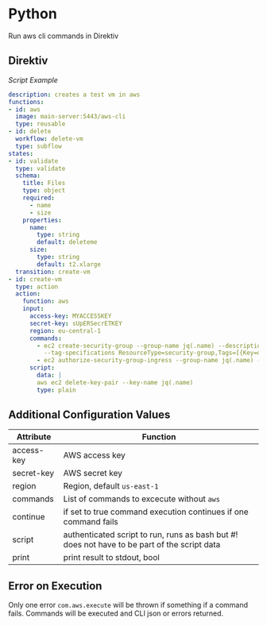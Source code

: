 # Python

Run aws cli commands in Direktiv

## Direktiv

*Script Example*
```yaml
description: creates a test vm in aws
functions:
- id: aws
  image: main-server:5443/aws-cli
  type: reusable
- id: delete
  workflow: delete-vm
  type: subflow
states:
- id: validate
  type: validate
  schema:
    title: Files
    type: object
    required:
      - name
      - size
    properties:
      name:
        type: string
        default: deleteme
      size:
        type: string
        default: t2.xlarge
  transition: create-vm
- id: create-vm 
  type: action
  action:
    function: aws
    input: 
      access-key: MYACCESSKEY
      secret-key: sUpERSecrETKEY
      region: eu-central-1
      commands: 
        - ec2 create-security-group --group-name jq(.name) --description jq(.name)
          --tag-specifications ResourceType=security-group,Tags=[{Key=direktiv,Value=build},{Key=name,Value=jq(.name)}]
        - ec2 authorize-security-group-ingress --group-name jq(.name) --cidr 0.0.0.0/0 --protocol tcp --port 443
      script:
        data: |
        aws ec2 delete-key-pair --key-name jq(.name)
        type: plain
```


## Additional Configuration Values

| Attribute | Function |
| -- | -- |
|access-key|AWS access key|
|secret-key|AWS secret key|
|region| Region, default `us-east-1` |
|commands| List of commands to excecute without `aws` |
|continue| if set to true command execution continues if one command fails|
|script| authenticated script to run, runs as bash but #! does not have to be part of the script data |
|print| print result to stdout, bool|

## Error on Execution

Only one error `com.aws.execute` will be thrown if something if a command fails. Commands will be executed and CLI json or errors returned.

